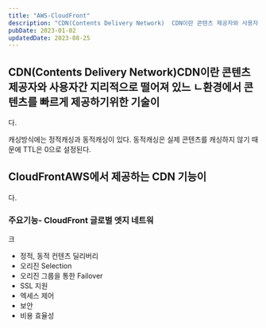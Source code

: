 ```yaml
---
title: "AWS-CloudFront"
description: "CDN(Contents Delivery Network)  CDN이란 콘텐츠 제공자와 사용자간 지리적으로 떨어져 있느 ㄴ환경에서 콘텐츠를 빠르게 제공하기위한 기술이다.  캐싱방식에는 정적캐싱과 동적캐싱이 있다.  동적캐싱은 실제 콘텐츠를 캐싱하지 않기 때문에 TTL은 0으로 설정된다...."
pubDate: 2023-01-02
updatedDate: 2023-08-25
---
```


## CDN(Contents Delivery Network)CDN이란 콘텐츠 제공자와 사용자간 지리적으로 떨어져 있느 ㄴ환경에서 콘텐츠를 빠르게 제공하기위한 기술이

다.

캐싱방식에는 정적캐싱과 동적캐싱이 있다.
동적캐싱은 실제 콘텐츠를 캐싱하지 않기 때문에 TTL은 0으로 설정된다.

## CloudFrontAWS에서 제공하는 CDN 기능이

다.

### 주요기능- CloudFront 글로벌 엣지 네트워

크

- 정적, 동적 컨텐츠 딜리버리
- 오리진 Selection
- 오리진 그룹을 통한 Failover
- SSL 지원
- 엑세스 제어
- 보안
- 비용 효율성